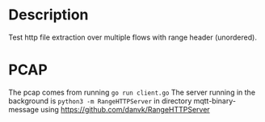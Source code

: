 # Description

Test http file extraction over multiple flows with range header (unordered).

# PCAP

The pcap comes from running `go run client.go`
The server running in the background is `python3 -m RangeHTTPServer`
in directory mqtt-binary-message using https://github.com/danvk/RangeHTTPServer

